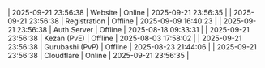 | 2025-09-21 23:56:38 | Website | Online | 2025-09-21 23:56:35 |
| 2025-09-21 23:56:38 | Registration | Offline | 2025-09-09 16:40:23 |
| 2025-09-21 23:56:38 | Auth Server | Offline | 2025-08-18 09:33:31 |
| 2025-09-21 23:56:38 | Kezan (PvE) | Offline | 2025-08-03 17:58:02 |
| 2025-09-21 23:56:38 | Gurubashi (PvP) | Offline | 2025-08-23 21:44:06 |
| 2025-09-21 23:56:38 | Cloudflare | Online | 2025-09-21 23:56:35 |

